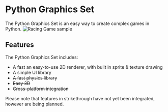 # Python Graphics Set
The Python Graphics Set is an easy way to create complex games in Python.
![Racing Game sample](https://rollbot.net/wp-content/uploads/2021/07/pgs-sample-image.png)

## Features
The Python Graphics Set includes:
* A fast an easy-to-use 2D renderer, with built in sprite & texture drawing
* A simple UI library
* ~~A fast physics library~~
* ~~Easy 3D~~
* ~~Cross-platform integration~~

Please note that features in strikethrough have not yet been integrated, however are being planned.